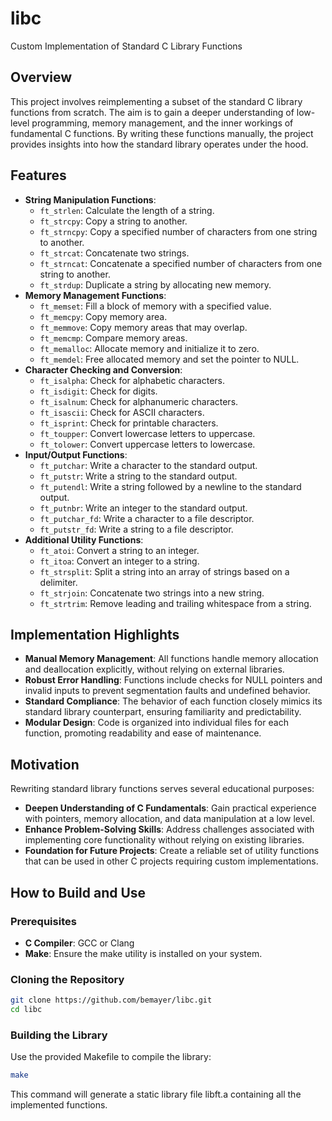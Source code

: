 # libc
Custom Implementation of Standard C Library Functions

## Overview
This project involves reimplementing a subset of the standard C library functions from scratch. The aim is to gain a deeper understanding of low-level programming, memory management, and the inner workings of fundamental C functions. By writing these functions manually, the project provides insights into how the standard library operates under the hood.

## Features
- **String Manipulation Functions**:
  - `ft_strlen`: Calculate the length of a string.
  - `ft_strcpy`: Copy a string to another.
  - `ft_strncpy`: Copy a specified number of characters from one string to another.
  - `ft_strcat`: Concatenate two strings.
  - `ft_strncat`: Concatenate a specified number of characters from one string to another.
  - `ft_strdup`: Duplicate a string by allocating new memory.
- **Memory Management Functions**:
  - `ft_memset`: Fill a block of memory with a specified value.
  - `ft_memcpy`: Copy memory area.
  - `ft_memmove`: Copy memory areas that may overlap.
  - `ft_memcmp`: Compare memory areas.
  - `ft_memalloc`: Allocate memory and initialize it to zero.
  - `ft_memdel`: Free allocated memory and set the pointer to NULL.
- **Character Checking and Conversion**:
  - `ft_isalpha`: Check for alphabetic characters.
  - `ft_isdigit`: Check for digits.
  - `ft_isalnum`: Check for alphanumeric characters.
  - `ft_isascii`: Check for ASCII characters.
  - `ft_isprint`: Check for printable characters.
  - `ft_toupper`: Convert lowercase letters to uppercase.
  - `ft_tolower`: Convert uppercase letters to lowercase.
- **Input/Output Functions**:
  - `ft_putchar`: Write a character to the standard output.
  - `ft_putstr`: Write a string to the standard output.
  - `ft_putendl`: Write a string followed by a newline to the standard output.
  - `ft_putnbr`: Write an integer to the standard output.
  - `ft_putchar_fd`: Write a character to a file descriptor.
  - `ft_putstr_fd`: Write a string to a file descriptor.
- **Additional Utility Functions**:
  - `ft_atoi`: Convert a string to an integer.
  - `ft_itoa`: Convert an integer to a string.
  - `ft_strsplit`: Split a string into an array of strings based on a delimiter.
  - `ft_strjoin`: Concatenate two strings into a new string.
  - `ft_strtrim`: Remove leading and trailing whitespace from a string.

## Implementation Highlights
- **Manual Memory Management**: All functions handle memory allocation and deallocation explicitly, without relying on external libraries.
- **Robust Error Handling**: Functions include checks for NULL pointers and invalid inputs to prevent segmentation faults and undefined behavior.
- **Standard Compliance**: The behavior of each function closely mimics its standard library counterpart, ensuring familiarity and predictability.
- **Modular Design**: Code is organized into individual files for each function, promoting readability and ease of maintenance.

## Motivation
Rewriting standard library functions serves several educational purposes:
- **Deepen Understanding of C Fundamentals**: Gain practical experience with pointers, memory allocation, and data manipulation at a low level.
- **Enhance Problem-Solving Skills**: Address challenges associated with implementing core functionality without relying on existing libraries.
- **Foundation for Future Projects**: Create a reliable set of utility functions that can be used in other C projects requiring custom implementations.


## How to Build and Use
### Prerequisites
- **C Compiler**: GCC or Clang
- **Make**: Ensure the make utility is installed on your system.

### Cloning the Repository
``` bash
git clone https://github.com/bemayer/libc.git
cd libc
```

### Building the Library
Use the provided Makefile to compile the library:
``` bash
make
```
This command will generate a static library file libft.a containing all the implemented functions.
